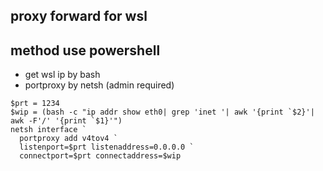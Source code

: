 proxy forward for wsl
----

## method use powershell

- get wsl ip by bash
- portproxy by netsh (admin required)

```pwsh
$prt = 1234
$wip = (bash -c "ip addr show eth0| grep 'inet '| awk '{print `$2}'| awk -F'/' '{print `$1}'")
netsh interface `
  portproxy add v4tov4 `
  listenport=$prt listenaddress=0.0.0.0 `
  connectport=$prt connectaddress=$wip
```

